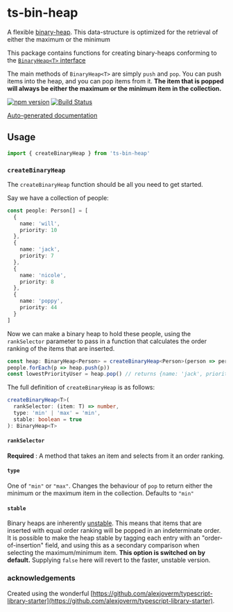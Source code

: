 # ts-bin-heap

A flexible [binary-heap](https://en.wikipedia.org/wiki/Binary_heap). This data-structure is optimized for the retrieval of either the maximum or the minimum

This package contains functions for creating binary-heaps conforming to the [`BinaryHeap<T>` interface](./src/interfaces/BinaryHeap.ts)

The main methods of `BinaryHeap<T>` are simply `push` and `pop`. You can push items into the heap, and you can pop items from it. **The item that is popped will always be either the maximum or the minimum item in the collection.**

[![npm version](http://img.shields.io/npm/v/ts-bin-heap.svg?style=flat)](https://npmjs.org/package/ts-bin-heap 'View this project on npm')
[![Build Status](https://travis-ci.org/biggyspender/ts-bin-heap.svg?branch=master)](https://travis-ci.org/biggyspender/ts-bin-heap)

[Auto-generated documentation](https://biggyspender.github.io/ts-bin-heap/)

## Usage

```typescript
import { createBinaryHeap } from 'ts-bin-heap'
```

### `createBinaryHeap`

The `createBinaryHeap` function should be all you need to get started.

Say we have a collection of people:

```typescript
const people: Person[] = [
  {
    name: 'will',
    priority: 10
  },
  {
    name: 'jack',
    priority: 7
  },
  {
    name: 'nicole',
    priority: 8
  },
  {
    name: 'poppy',
    priority: 44
  }
]
```

Now we can make a binary heap to hold these people, using the `rankSelector` parameter to pass in a function that calculates the order ranking of the items that are inserted.

```typescript
const heap: BinaryHeap<Person> = createBinaryHeap<Person>(person => person.priority)
people.forEach(p => heap.push(p))
const lowestPriorityUser = heap.pop() // returns {name: 'jack', priority: 7}
```

The full definition of `createBinaryHeap` is as follows:

```typescript
createBinaryHeap<T>(
  rankSelector: (item: T) => number,
  type: 'min' | 'max' = 'min',
  stable: boolean = true
): BinaryHeap<T>
```

#### `rankSelector`

**Required** : A method that takes an item and selects from it an order ranking.

#### `type`

One of `"min"` or `"max"`. Changes the behaviour of `pop` to return either the minimum or the maximum item in the collection. Defaults to `"min"`

#### `stable`

Binary heaps are inherently [unstable](https://en.wikipedia.org/wiki/Sorting_algorithm#Stability). This means that items that are inserted with equal order ranking will be popped in an indeterminate order. It is possible to make the heap stable by tagging each entry with an "order-of-insertion" field, and using this as a secondary comparison when selecting the maximum/minimum item. **This option is switched on by default.** Supplying `false` here will revert to the faster, unstable version.

### acknowledgements

Created using the wonderful [https://github.com/alexjoverm/typescript-library-starter](https://github.com/alexjoverm/typescript-library-starter).
